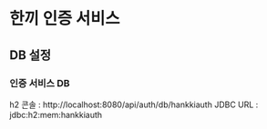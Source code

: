 # 한끼 인증 서비스
## DB 설정
### 인증 서비스 DB
h2 콘솔 : http://localhost:8080/api/auth/db/hankkiauth
JDBC URL : jdbc:h2:mem:hankkiauth